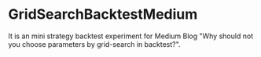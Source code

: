 # GridSearchBacktestMedium
It is an mini strategy backtest experiment for Medium Blog "Why should not you choose parameters by grid-search in backtest?".
